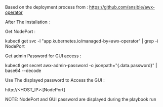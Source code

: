 Based on the deployment process from : https://github.com/ansible/awx-operator

After The Installation :

Get NodePort :

kubectl get svc -l "app.kubernetes.io/managed-by=awx-operator" | grep -i NodePort

Get admin Password for GUI access :

kubectl get secret awx-admin-password -o jsonpath="{.data.password}" | base64 --decode

Use The displayed password to Access the GUI :

http://<HOST_IP>:[NodePort]

NOTE: NodePort and GUI password are displayed during the playbook run